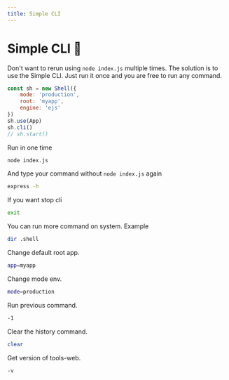 ```yaml
---
title: Simple CLI
---
```

# Simple CLI :robot:
Don't want to rerun using `node index.js` multiple times. The solution is to use the Simple CLI. Just run it once and you are free to run any command.
```javascript {7}
const sh = new Shell({
	mode: 'production',
	root: 'myapp',
	engine: 'ejs'
})
sh.use(App)
sh.cli()
// sh.start()
```
Run in one time
```bash
node index.js
```
And type your command without `node index.js` again
```bash
express -h
```
If you want stop cli
```bash
exit
```
You can run more command on system. Example
```bash
dir .shell
```
Change default root app.
```bash
app=myapp
```
Change mode env.
```bash
mode=production
```
Run previous command.
```bash
-1
```
Clear the history command.
```bash
clear
```
Get version of tools-web.
```bash
-v
```